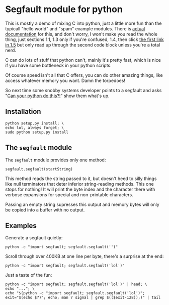 Segfault module for python
==========================

This is mostly a demo of mixing C into python, just a little more fun than the typicall "hello world" and "spam" example modules. There is [actual documentation][1] for this, and don't worry, I won't make you read the whole thing, just sections 1.1, 1.3 only if you're confused, 1.4, then click [the first link in 1.5][2] but only read up through the second code block unless you're a total nerd.

C can do lots of stuff that python can't, mainly it's pretty fast, which is nice if you have some bottleneck in your python scripts.

Of course speed isn't all that C offers, you can do other amazing things, like access whatever memory you want. Damn the torpedoes!

So next time some snobby systems developer points to a segfault and asks "[Can your python do this?!][3]" show them what's up.

Installation
------------

    python setup.py install; \
    echo lol, always forget; \
    sudo python setup.py install

The `segfault` module
---------------------

The `segfault` module provides only one method:

    segfault.segfault(startString)

This method reads the string passed to it, but doesn't heed to silly things like null terminators that deter inferior string-reading methods. This one stops for nothing! It will print the byte index and the character there with verbose expansions for special and non-printable characters.

Passing an empty string supresses this output and memory bytes will only be copied into a buffer with no output.

Examples
--------

Generate a segfault quietly:

    python -c "import segfault; segfault.segfault('')"

Scroll through over 400KB at one line per byte, there's a surprise at the end:

    python -c "import segfault; segfault.segfault('lol')"

Just a taste of the fun:

    python -c "import segfault; segfault.segfault('lol')" | head; \
    echo "..."; \
    echo "$(python -c "import segfault; segfault.segfault('lol')"; exit="$(echo $?)"; echo; man 7 signal | grep $(($exit-128));)" | tail

[1]: https://docs.python.org/2/extending/extending.html
[2]: https://docs.python.org/2/extending/building.html#building
[3]: https://www.google.com/search?q=can+your+mac+do+this&tbm=isch

